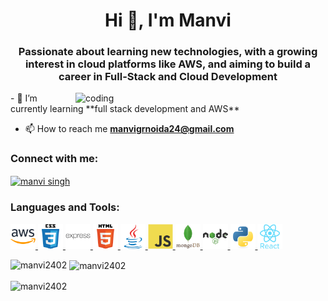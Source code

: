 <h1 align="center">Hi 👋, I'm Manvi</h1>
<h3 align="center">Passionate about learning new technologies, with a growing interest in cloud platforms like AWS, and aiming to build a career in Full-Stack and Cloud Development</h3>
<img align="right" alt="coding" width="400" src="https://imgs.search.brave.com/lvgrAo6tm-n_WUFFL9YS3Fqw7FWEYrhQ6bC6g8jriQE/rs:fit:860:0:0:0/g:ce/aHR0cHM6Ly9jZG4u/ZHJpYmJibGUuY29t/L3VzZXJ1cGxvYWQv/MjAxMjYxMjIvZmls/ZS9zdGlsbC1kMGY5/NjIxNzhiODdmNWE0/NmFlNzNiZjJkMzRk/M2YwYS5naWY_Zm9y/bWF0PXdlYnAmcmVz/aXplPTQwMHgzMDAm/dmVydGljYWw9Y2Vu/dGVy.gif">
- 🌱 I’m currently learning **full stack development and AWS**

- 📫 How to reach me **manvigrnoida24@gmail.com**

<h3 align="left">Connect with me:</h3>
<p align="left">
<a href="https://linkedin.com/in/manvi singh" target="blank"><img align="center" src="https://raw.githubusercontent.com/rahuldkjain/github-profile-readme-generator/master/src/images/icons/Social/linked-in-alt.svg" alt="manvi singh" height="30" width="40" /></a>
</p>

<h3 align="left">Languages and Tools:</h3>
<p align="left"> <a href="https://aws.amazon.com" target="_blank" rel="noreferrer"> <img src="https://raw.githubusercontent.com/devicons/devicon/master/icons/amazonwebservices/amazonwebservices-original-wordmark.svg" alt="aws" width="40" height="40"/> </a> <a href="https://www.w3schools.com/css/" target="_blank" rel="noreferrer"> <img src="https://raw.githubusercontent.com/devicons/devicon/master/icons/css3/css3-original-wordmark.svg" alt="css3" width="40" height="40"/> </a> <a href="https://expressjs.com" target="_blank" rel="noreferrer"> <img src="https://raw.githubusercontent.com/devicons/devicon/master/icons/express/express-original-wordmark.svg" alt="express" width="40" height="40"/> </a> <a href="https://www.w3.org/html/" target="_blank" rel="noreferrer"> <img src="https://raw.githubusercontent.com/devicons/devicon/master/icons/html5/html5-original-wordmark.svg" alt="html5" width="40" height="40"/> </a> <a href="https://www.java.com" target="_blank" rel="noreferrer"> <img src="https://raw.githubusercontent.com/devicons/devicon/master/icons/java/java-original.svg" alt="java" width="40" height="40"/> </a> <a href="https://developer.mozilla.org/en-US/docs/Web/JavaScript" target="_blank" rel="noreferrer"> <img src="https://raw.githubusercontent.com/devicons/devicon/master/icons/javascript/javascript-original.svg" alt="javascript" width="40" height="40"/> </a> <a href="https://www.mongodb.com/" target="_blank" rel="noreferrer"> <img src="https://raw.githubusercontent.com/devicons/devicon/master/icons/mongodb/mongodb-original-wordmark.svg" alt="mongodb" width="40" height="40"/> </a> <a href="https://nodejs.org" target="_blank" rel="noreferrer"> <img src="https://raw.githubusercontent.com/devicons/devicon/master/icons/nodejs/nodejs-original-wordmark.svg" alt="nodejs" width="40" height="40"/> </a> <a href="https://www.python.org" target="_blank" rel="noreferrer"> <img src="https://raw.githubusercontent.com/devicons/devicon/master/icons/python/python-original.svg" alt="python" width="40" height="40"/> </a> <a href="https://reactjs.org/" target="_blank" rel="noreferrer"> <img src="https://raw.githubusercontent.com/devicons/devicon/master/icons/react/react-original-wordmark.svg" alt="react" width="40" height="40"/> </a> </p>

<p><img align="left" src="https://github-readme-stats.vercel.app/api/top-langs?username=manvi2402&show_icons=true&locale=en&layout=compact" alt="manvi2402" /></p>

<p>&nbsp;<img align="center" src="https://github-readme-stats.vercel.app/api?username=manvi2402&show_icons=true&locale=en" alt="manvi2402" /></p>

<p><img align="center" src="https://github-readme-streak-stats.herokuapp.com/?user=manvi2402&" alt="manvi2402" /></p>
